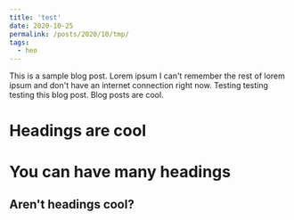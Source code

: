 ```yaml
---
title: 'test'
date: 2020-10-25
permalink: /posts/2020/10/tmp/
tags:
  - heo
---
```


This is a sample blog post. Lorem ipsum I can't remember the rest of lorem ipsum and don't have an internet connection right now. Testing testing testing this blog post. Blog posts are cool.

Headings are cool
======

You can have many headings
======

Aren't headings cool?
------

